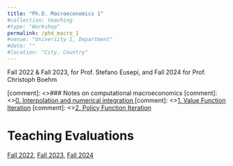 ```yaml
---
title: "Ph.D. Macroeconomics 1"
#collection: teaching
#type: "Workshop"
permalink: /phd_macro_1
#venue: "University 1, Department"
#date: ""
#location: "City, Country"
---
```

Fall 2022 & Fall 2023, for Prof. Stefano Eusepi, and Fall 2024 for Prof. Christoph Boehm

[comment]: <>### Notes on computational macroeconomics
[comment]: <>[0. Interpolation and numerical integration ](/files/jupyter_notebooks/0_interpollation_numerical_integration.html)
[comment]: <>[1. Value Function Iteration](/files/jupyter_notebooks/1_practical_vfi.html)
[comment]: <>[2. Policy Function Iteration](/files/jupyter_notebooks/pratical_pfi.html)

Teaching Evaluations
======
[Fall 2022](/files/teaching_evaluations/TA-report-fall-2022.pdf), [Fall 2023](/files/teaching_evaluations/TA-report-fall-2023.pdf), [Fall 2024](/files/teaching_evaluations/TA-report-fall-2024.pdf)
